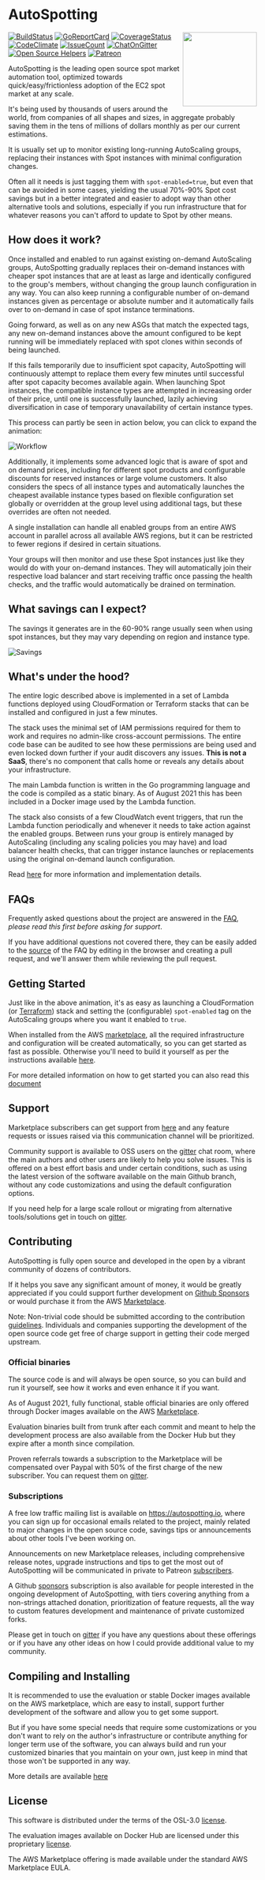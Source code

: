 # AutoSpotting #
<!-- markdownlint-disable MD003 MD026 MD033 -->

<img src="logo.png" width="150" align="right">

[![BuildStatus](https://travis-ci.org/AutoSpotting/AutoSpotting.svg?branch=master)](https://travis-ci.org/AutoSpotting/AutoSpotting)
[![GoReportCard](https://goreportcard.com/badge/github.com/AutoSpotting/AutoSpotting)](https://goreportcard.com/report/github.com/AutoSpotting/AutoSpotting)
[![CoverageStatus](https://coveralls.io/repos/github/AutoSpotting/AutoSpotting/badge.svg?branch=master)](https://coveralls.io/github/AutoSpotting/AutoSpotting?branch=master)
[![CodeClimate](https://codeclimate.com/github/AutoSpotting/AutoSpotting/badges/gpa.svg)](https://codeclimate.com/github/AutoSpotting/AutoSpotting)
[![IssueCount](https://codeclimate.com/github/AutoSpotting/AutoSpotting/badges/issue_count.svg)](https://codeclimate.com/github/AutoSpotting/AutoSpotting)
[![ChatOnGitter](https://badges.gitter.im/AutoSpotting/AutoSpotting.svg)](https://gitter.im/cristim/autospotting)
[![Open Source Helpers](https://www.codetriage.com/AutoSpotting/AutoSpotting/badges/users.svg)](https://www.codetriage.com/AutoSpotting/AutoSpotting)
[![Patreon](https://img.shields.io/badge/patreon-donate-yellow.svg)](https://www.patreon.com/cristim/overview)

AutoSpotting is the leading open source spot market automation tool, optimized
towards quick/easy/frictionless adoption of the EC2 spot market at any scale.

It's being used by thousands of users around the world, from companies of all
shapes and sizes, in aggregate probably saving them in the tens of millions of
dollars monthly as per our current estimations.

It is usually set up to monitor existing long-running AutoScaling groups,
replacing their instances with Spot instances with minimal configuration
changes.

Often all it needs is just tagging them with `spot-enabled=true`, but
even that can be avoided in some cases, yielding the usual 70%-90% Spot cost
savings but in a better integrated and easier to adopt way
than other alternative tools and solutions, especially if you run infrastructure
that for whatever reasons you can't afford to update to Spot by other means.

## How does it work? ##

Once installed and enabled to run against existing on-demand
AutoScaling groups, AutoSpotting gradually replaces their on-demand instances
with cheaper spot instances that are at least as large and identically
configured to the group's members, without changing the group launch
configuration in any way. You can also keep running a configurable number of
on-demand instances given as percentage or absolute number and it automatically
fails over to on-demand in case of spot instance terminations.

Going forward, as well as on any new ASGs that match the expected tags, any new
on-demand instances above the amount configured to be kept running will be immediately
replaced with spot clones within seconds of being launched.

If this fails temporarily due to insufficient spot capacity, AutoSpotting will
continuously attempt to replace them every few minutes until successful after
spot capacity becomes available again. When launching Spot instances, the
compatible instance types are attempted in increasing order of their price,
until one is successfully launched, lazily achieving diversification in case of
temporary unavailability of certain instance types.

This process can partly be seen in action below, you can click to expand the animation:

![Workflow](https://autospotting.org/img/autospotting.gif)

Additionally, it implements some advanced logic that is aware of spot and on
demand prices, including for different spot products and configurable discounts
for reserved instances or large volume customers. It also considers the specs of
all instance types and automatically launches the cheapest available instance
types based on flexible configuration set globally or overridden at the group
level using additional tags, but these overrides are often not needed.

A single installation can handle all enabled groups from an entire AWS account in
parallel across all available AWS regions, but it can be restricted to fewer
regions if desired in certain situations.

Your groups will then monitor and use these Spot instances just like they would
do with your on-demand instances. They will automatically join their respective
load balancer and start receiving traffic once passing the health checks, and
the traffic would automatically be drained on termination.

## What savings can I expect? ##

The savings it generates are in the 60-90% range usually seen when using spot
instances, but they may vary depending on region and instance type.

![Savings](https://autospotting.org/img/savings.png)

## What's under the hood? ##

The entire logic described above is implemented in a set of Lambda functions
deployed using CloudFormation or Terraform stacks that can be installed and
configured in just a few minutes.

The stack uses the minimal set of IAM permissions required for them to
work and requires no admin-like cross-account permissions. The entire code base
can be audited to see how these permissions are being used and even locked down
further if your audit discovers any issues. **This is not a SaaS**, there's no
component that calls home or reveals any details about your infrastructure.

The main Lambda function is written in the Go programming language and the code
is compiled as a static binary. As of August 2021 this has been included in a
Docker image used by the Lambda function.

The stack also consists of a few CloudWatch event triggers, that run the Lambda
function periodically and whenever it needs to take action against the enabled
groups. Between runs your group is entirely managed by AutoScaling (including
any scaling policies you may have) and load balancer health checks, that can
trigger instance launches or replacements using the original on-demand launch
configuration.

Read [here](TECHNICAL_DETAILS.md) for more information and implementation
details.

## FAQs ##

Frequently asked questions about the project are answered in the
[FAQ](https://autospotting.org/faq/index.html), *please read this first before
asking for support*.

If you have additional questions not covered there, they can be easily added to
the
[source](https://github.com/AutoSpotting/autospotting.org/blob/master/content/faq.md)
of the FAQ by editing in the browser and creating a pull request, and we'll
answer them while reviewing the pull request.

## Getting Started ##

Just like in the above animation, it's as easy as launching a CloudFormation (or
[Terraform](https://github.com/AutoSpotting/terraform-aws-autospotting)) stack
and setting the (configurable) `spot-enabled` tag on the AutoScaling groups
where you want it enabled to `true`.

When installed from the AWS
[marketplace](https://aws.amazon.com/marketplace/pp/prodview-6uj4pruhgmun6), all
the required infrastructure and configuration will be created automatically, so
you can get started as fast as possible. Otherwise you'll need to build it
yourself as per the instructions available [here](CUSTOM_BUILDS.md).

For more detailed information on how to get started you can also read this
[document](START.md)

## Support ##

Marketplace subscribers can get support from [here](mailto:contact@cloudutil.io)
and any feature requests or issues raised via this communication channel
will be prioritized.

Community support is available to OSS users on the
[gitter](https://gitter.im/cristim/autospotting) chat room, where the main
authors and other users are likely to help you solve issues. This is offered on
a best effort basis and under certain conditions, such as using the latest
version of the software available on the main Github branch, without any code
customizations and using the default configuration options.

If you need help for a large scale rollout or migrating from alternative
tools/solutions get in touch on [gitter](https://gitter.im/cristim).

## Contributing ##

AutoSpotting is fully open source and developed in the open by a vibrant
community of dozens of contributors.

If it helps you save any significant amount of money, it would be
greatly appreciated if you could support further development on [Github
Sponsors](https://github.com/sponsors/cristim) or would purchase it from the AWS
[Marketplace](https://aws.amazon.com/marketplace/pp/prodview-6uj4pruhgmun6).

Note: Non-trivial code should be submitted according to the contribution
[guidelines](CONTRIBUTING.md). Individuals and companies supporting the
development of the open source code get free of charge support in getting their
code merged upstream.

### Official binaries ###

The source code is and will always be open source, so you can build and run
it yourself, see how it works and even enhance it if you want.

As of August 2021, fully functional, stable official binaries are only offered
through Docker images available on the AWS
[Marketplace](https://aws.amazon.com/marketplace/pp/prodview-6uj4pruhgmun6).

Evaluation binaries built from trunk after each commit and meant to help the
development process are also available from the Docker Hub but they expire after
a month since compilation.

Proven referrals towards a subscription to the Marketplace will be compensated
over Paypal with 50% of the first charge of the new subscriber. You can request
them on [gitter](https://gitter.im/cristim).

### Subscriptions ###

A free low traffic mailing list is available on <https://autospotting.io>, where
you can sign up for occasional emails related to the project, mainly related to
major changes in the open source code, savings tips or announcements about other
tools I've been working on.

Announcements on new Marketplace releases, including comprehensive release
notes, upgrade instructions and tips to get the most out of AutoSpotting will be
communicated in private to Patreon
[subscribers](https://www.patreon.com/cristim/overview).

A Github [sponsors](https://github.com/sponsors/cristim) subscription is also
available for people interested in the ongoing development of AutoSpotting, with
tiers covering anything from a non-strings attached donation, prioritization of
feature requests, all the way to custom features development and maintenance of
private customized forks.

Please get in touch on [gitter](https://gitter.im/cristim) if you have any
questions about these offerings or if you have any other ideas on how I could
provide additional value to my community.

## Compiling and Installing ##

It is recommended to use the evaluation or stable Docker images available on the
AWS marketplace, which are easy to install, support further development of the
software and allow you to get some support.

But if you have some special needs that require some customizations or you don't
want to rely on the author's infrastructure or contribute anything for longer
term use of the software, you can always build and run your customized binaries
that you maintain on your own, just keep in mind that those won't be supported
in any way.

More details are available [here](CUSTOM_BUILDS.md)

## License ##

This software is distributed under the terms of the OSL-3.0 [license](LICENSE).

The evaluation images available on Docker Hub are licensed under this proprietary
[license](BINARY_LICENSE).

The AWS Marketplace offering is made available under the standard AWS
Marketplace EULA.
